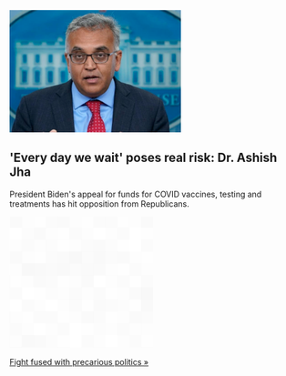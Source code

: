 
!['Every day we wait' poses real risk: Dr. Ashish Jha](./20220601175848.png)
## 'Every day we wait' poses real risk: Dr. Ashish Jha

President Biden's appeal for funds for COVID vaccines, testing and treatments has hit opposition from Republicans.

![pic](../square_bg.png)

[Fight fused with precarious politics »](https://www.yahoo.com/finance/news/block-covid-funds-risks-us-151451291.html)
